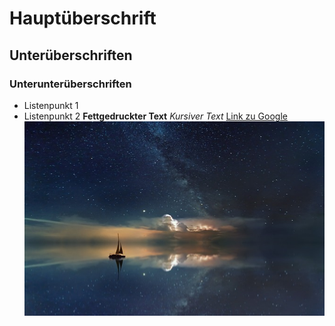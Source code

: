 # Hauptüberschrift
## Unterüberschriften
### Unterunterüberschriften
- Listenpunkt 1
- Listenpunkt 2
**Fettgedruckter Text**
*Kursiver Text*
[Link zu Google](https://www.google.com)
![Bildbeschreibung](bild.jpg)
